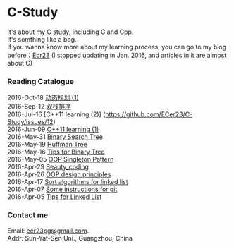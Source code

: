 # C-Study
It's about my C study, including C and Cpp.  
It's somthing like a bog.  
If you wanna know more about my learning process, you can go to my blog before：[Ecr23](https://www.zybuluo.com/Ecr23/note/296472#rd) (I stopped updating in Jan. 2016, and articles in it are almost about C)  

### Reading Catalogue
2016-Oct-18 [动态规划 (1)](https://github.com/ECer23/C-Study/issues/14)  
2016-Sep-12 [双栈排序](https://github.com/ECer23/C-Study/issues/13)  
2016-Jul-16 [C++11 learning (2)] (https://github.com/ECer23/C-Study/issues/12)  
2016-Jun-09 [C++11 learning (1)](https://github.com/ECer23/C-Study/issues/11)  
2016-May-31 [Binary Search Tree](https://github.com/ECer23/C-Study/issues/10)  
2016-May-19 [Huffman Tree](https://github.com/ECer23/C-Study/issues/9)  
2016-May-16 [Tips for Binary Tree](https://github.com/ECer23/C-Study/issues/8)  
2016-May-05 [OOP Singleton Pattern](https://github.com/ECer23/C-Study/issues/7)  
2016-Apr-29 [Beauty_coding](https://github.com/ECer23/C-Study/issues/6)  
2016-Apr-26 [OOP design principles](https://github.com/ECer23/C-Study/issues/5)  
2016-Apr-17 [Sort algorithms for linked list](https://github.com/ECer23/C-Study/issues/4)  
2016-Apr-07 [Some instructions for git](https://github.com/ECer23/C-Study/issues/3)  
2016-Apr-05 [Tips for Linked List](https://github.com/ECer23/C-Study/issues/2)  

### Contact me  
Email: ecr23pg@gmail.com.  
Addr: Sun-Yat-Sen Uni., Guangzhou, China
